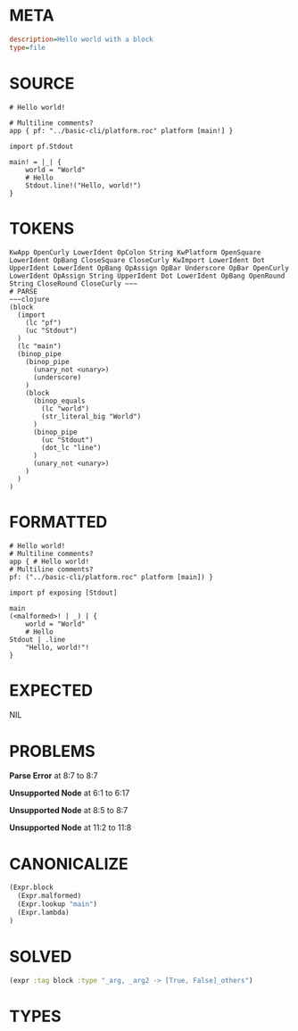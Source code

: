 # META
~~~ini
description=Hello world with a block
type=file
~~~
# SOURCE
~~~roc
# Hello world!

# Multiline comments?
app { pf: "../basic-cli/platform.roc" platform [main!] }

import pf.Stdout

main! = |_| {
	world = "World"
	# Hello
	Stdout.line!("Hello, world!")
}
~~~
# TOKENS
~~~text
KwApp OpenCurly LowerIdent OpColon String KwPlatform OpenSquare LowerIdent OpBang CloseSquare CloseCurly KwImport LowerIdent Dot UpperIdent LowerIdent OpBang OpAssign OpBar Underscore OpBar OpenCurly LowerIdent OpAssign String UpperIdent Dot LowerIdent OpBang OpenRound String CloseRound CloseCurly ~~~
# PARSE
~~~clojure
(block
  (import
    (lc "pf")
    (uc "Stdout")
  )
  (lc "main")
  (binop_pipe
    (binop_pipe
      (unary_not <unary>)
      (underscore)
    )
    (block
      (binop_equals
        (lc "world")
        (str_literal_big "World")
      )
      (binop_pipe
        (uc "Stdout")
        (dot_lc "line")
      )
      (unary_not <unary>)
    )
  )
)
~~~
# FORMATTED
~~~roc
# Hello world!
# Multiline comments?
app { # Hello world!
# Multiline comments?
pf: ("../basic-cli/platform.roc" platform [main]) }

import pf exposing [Stdout]

main
(<malformed>! | _) | {
	world = "World"
	# Hello
Stdout | .line
	"Hello, world!"!
}
~~~
# EXPECTED
NIL
# PROBLEMS
**Parse Error**
at 8:7 to 8:7

**Unsupported Node**
at 6:1 to 6:17

**Unsupported Node**
at 8:5 to 8:7

**Unsupported Node**
at 11:2 to 11:8

# CANONICALIZE
~~~clojure
(Expr.block
  (Expr.malformed)
  (Expr.lookup "main")
  (Expr.lambda)
)
~~~
# SOLVED
~~~clojure
(expr :tag block :type "_arg, _arg2 -> [True, False]_others")
~~~
# TYPES
~~~roc
~~~
